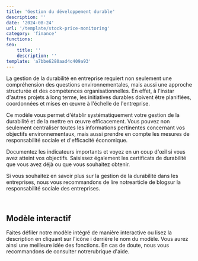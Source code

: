 ```yaml
---
title: 'Gestion du développement durable'
description: ''
date: '2024-08-24'
url: '/template/stock-price-monitoring'
category: 'finance'
functions:
seo:
    title: ''
    description: ''
template: 'a7bbe6280aad4c409a93'
---
```


La gestion de la durabilité en entreprise requiert non seulement une compréhension des questions environnementales, mais aussi une approche structurée et des compétences organisationnelles. En effet, à l'instar d'autres projets à long terme, les initiatives durables doivent être planifiées, coordonnées et mises en œuvre à l'échelle de l'entreprise.

Ce modèle vous permet d'établir systématiquement votre gestion de la durabilité et de la mettre en œuvre efficacement. Vous pouvez non seulement centraliser toutes les informations pertinentes concernant vos objectifs environnementaux, mais aussi prendre en compte les mesures de responsabilité sociale et d'efficacité économique.

Documentez les indicateurs importants et voyez en un coup d'œil si vous avez atteint vos objectifs. Saisissez également les certificats de durabilité que vous avez déjà ou que vous souhaitez obtenir.

Si vous souhaitez en savoir plus sur la gestion de la durabilité dans les entreprises, nous vous recommandons de lire notrearticle de blogsur la responsabilité sociale des entreprises.

​

## Modèle interactif

Faites défiler notre modèle intégré de manière interactive ou lisez la description en cliquant sur l'icône i derrière le nom du modèle. Vous aurez ainsi une meilleure idée des fonctions. En cas de doute, nous vous recommandons de consulter notrerubrique d'aide.
